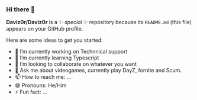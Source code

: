 ### Hi there 👋


**Daviz0r/Daviz0r** is a ✨ _special_ ✨ repository because its `README.md` (this file) appears on your GitHub profile.

Here are some ideas to get you started:

- 🔭 I’m currently working on Technnical support
- 🌱 I’m currently learning Typescript 
- 👯 I’m looking to collaborate on whatever you want
- 💬 Ask me about videogames, currently play DayZ, fornite and Scum.
- 📫 How to reach me: ...
- 😄 Pronouns: He/Him
- ⚡ Fun fact: ...


